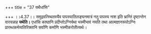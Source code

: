 +++
title = "37 यथैधांसि"

+++
।।4.37।। समुद्रवत्स्थितस्यैव पापस्यातिलङ्घनमात्रं नतु पापस्य नाश इति
भ्रान्तिं दृष्टान्तेन वारयन्नाह **यथेति।** एधांसि काष्ठानि
प्रदीप्तोऽग्निर्यथा भस्मीभावं नयति तथा आत्मज्ञानरूपोऽग्निः
प्रारब्धकर्मव्यतिरिक्तानि सर्वाणि कर्माणि भस्मीकरोतीत्यर्थः।
